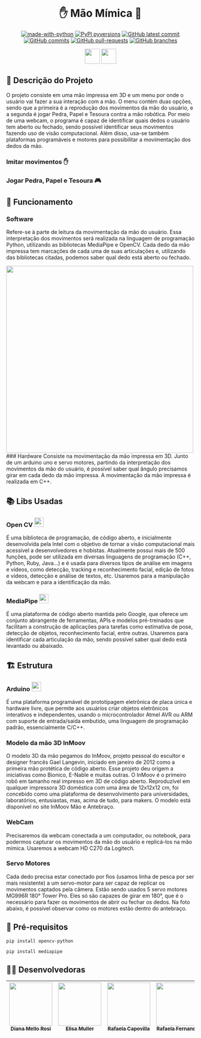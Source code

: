<h1 align= "center"> ✋ Mão Mímica 🤖 </h1>

<div align="center">

[![made-with-python](https://img.shields.io/badge/Made%20with-Python-1f425f.svg)](https://www.python.org/)
[![PyPI pyversions](https://img.shields.io/pypi/pyversions/ansicolortags.svg)](https://pypi.python.org/pypi/ansicolortags/)
[![GitHub latest commit](https://badgen.net/github/last-commit/erufes/mao-mimica)](https://GitHub.com/erufes/mao-mimica/commit/)
[![GitHub commits](https://badgen.net/github/commits/erufes/mao-mimica)](https://GitHub.com/erufes/mao-mimica/commit/)
[![GitHub pull-requests](https://img.shields.io/github/issues-pr/erufes/mao-mimica)](https://GitHub.com/erufes/mao-mimica/pull/)
[![GitHub branches](https://badgen.net/github/branches/erufes/mao-mimica)](https://github.com/erufes/mao-mimica/)

<img loading="lazy" src="https://cdn.jsdelivr.net/gh/devicons/devicon/icons/python/python-original.svg" width="40" height="40"/> <img loading="lazy" src="https://cdn.jsdelivr.net/gh/devicons/devicon/icons/cplusplus/cplusplus-original.svg" width="40" height="40"/>

</div>

## 📝 Descrição do Projeto
O projeto consiste em uma mão impressa em 3D e um menu por onde o usuário vai fazer a sua interação com a mão. O menu contém duas opções, sendo que a primeira é a reprodução dos movimentos da mão do usuário, e a segunda é jogar Pedra, Papel e Tesoura contra a mão robótica. Por meio de uma webcam, o programa é capaz de identificar quais dedos o usuário tem aberto ou fechado, sendo possível identificar seus movimentos fazendo uso de visão computacional. Além disso, usa-se também plataformas programáveis e motores para possibilitar a movimentação dos dedos da mão.

### Imitar movimentos ✋

### Jogar Pedra, Papel e Tesoura 🎮

## 👾 Funcionamento
### Software
Refere-se à parte de leitura da movimentação da mão do usuário. Essa interpretação dos movimentos será realizada na linguagem de programação Python, utilizando as bibliotecas MediaPipe e OpenCV. Cada dedo da mão impressa tem marcações de cada uma de suas articulações e, utilizando das bibliotecas citadas, podemos saber qual dedo está aberto ou fechado.

<img width="500" heigth="500" src="https://github.com/erufes/mao-mimica/blob/main/forREAD_ME/imagens/hand_landmarks.png">
### Hardware
Consiste na movimentação da mão impressa em 3D. Junto de um arduino uno e servo motores, partindo da interpretação dos movimentos da mão do usuário, é possível saber qual ângulo precisamos girar em cada dedo da mão impressa. A movimentação da mão impressa é realizada em C++.

## 📚 Libs Usadas
### Open CV <img loading="lazy" src="https://cdn.jsdelivr.net/gh/devicons/devicon/icons/opencv/opencv-original.svg" width="25" height="25"/>
É uma biblioteca de programação, de código aberto, e inicialmente desenvolvida pela Intel com o objetivo de tornar a visão computacional mais acessível a desenvolvedores e hobistas. Atualmente possui mais de 500 funções, pode ser utilizada em diversas linguagens de programação (C++, Python, Ruby, Java…) e é usada para diversos tipos de análise em imagens e vídeos, como detecção, tracking e reconhecimento facial, edição de fotos e vídeos, detecção e análise de textos, etc. Usaremos para a manipulação da webcam e para a identificação da mão.
### MediaPipe <img width="25" heigth="25" src="https://github.com/erufes/mao-mimica/blob/main/forREAD_ME/imagens/mediaPipeLogo.png">
É uma plataforma de código aberto mantida pelo Google, que oferece um conjunto abrangente de ferramentas, APIs e modelos pré-treinados que facilitam a construção de aplicações para tarefas como estimativa de pose, detecção de objetos, reconhecimento facial, entre outras. Usaremos para identificar cada articulação da mão, sendo possível saber qual dedo está levantado ou abaixado.

## 🏗️ Estrutura
### Arduino <img loading="lazy" src="https://cdn.jsdelivr.net/gh/devicons/devicon/icons/arduino/arduino-original.svg" width="25" height="25"/>
É uma plataforma programável de prototipagem eletrônica de placa única e hardware livre, que permite aos usuários criar objetos eletrônicos interativos e independentes, usando o microcontrolador Atmel AVR ou ARM com suporte de entrada/saída embutido, uma linguagem de programação padrão, essencialmente C/C++.

### Modelo da mão 3D InMoov
O modelo 3D da mão pegamos do InMoov, projeto pessoal do escultor e designer francês Gael Langevin, iniciado em janeiro de 2012 como a primeira mão protética de código aberto. Esse projeto deu origem a iniciativas como Bionico, E-Nable e muitas outras. O InMoov é o primeiro robô em tamanho real impresso em 3D de código aberto. Reproduzível em qualquer impressora 3D doméstica com uma área de 12x12x12 cm, foi concebido como uma plataforma de desenvolvimento para universidades, laboratórios, entusiastas, mas, acima de tudo, para makers. O modelo está disponível no site InMoov Mão e Antebraço.

### WebCam
Precisaremos da webcam conectada a um computador, ou notebook, para podermos capturar os movimentos da mão do usuário e replicá-los na mão mímica. Usaremos a webcam HD C270 da Logitech.

### Servo Motores
Cada dedo precisa estar conectado por fios (usamos linha de pesca por ser mais resistente) a um servo-motor para ser capaz de replicar os movimentos captados pela câmera. Estão sendo usados 5 servo motores MG996R 180° Tower Pro. Eles só são capazes de girar em 180°, que é o necessário para fazer os movimentos de abrir ou fechar os dedos. Na foto abaixo, é possível observar como os motores estão dentro do antebraço.
 
## 📌 Pré-requisitos
```pip install opencv-python```

```pip install mediapipe```

## 👩‍💻 Desenvolvedoras
| [<img loading="lazy" src="https://avatars.githubusercontent.com/u/136736744?v=4" width=115><br><sub>Diana Mello Rosi</sub>](https://github.com/dianamross) |  [<img loading="lazy" src="https://avatars.githubusercontent.com/u/136653897?v=4" width=115><br><sub>Elisa Muller</sub>](https://github.com/BeWSM) |  [<img loading="lazy" src="https://avatars.githubusercontent.com/u/149831641?v=4" width=115><br><sub>Rafaela Capovilla</sub>](https://github.com/rafacpovilla) |  [<img loading="lazy" src="https://avatars.githubusercontent.com/u/149822230?v=4" width=115><br><sub>Rafaela Fernanda</sub>](https://github.com/rafaxxix) |
| :---: | :---: | :---: | :---: |
